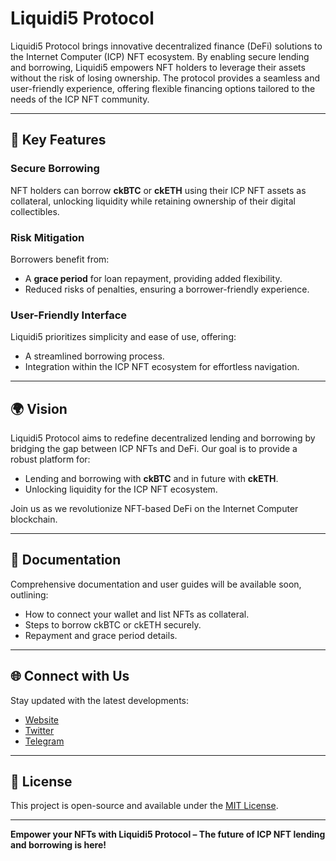 # Liquidi5 Protocol

Liquidi5 Protocol brings innovative decentralized finance (DeFi) solutions to the Internet Computer (ICP) NFT ecosystem. By enabling secure lending and borrowing, Liquidi5 empowers NFT holders to leverage their assets without the risk of losing ownership. The protocol provides a seamless and user-friendly experience, offering flexible financing options tailored to the needs of the ICP NFT community.

---

## 🌟 Key Features

### **Secure Borrowing**
NFT holders can borrow **ckBTC** or **ckETH** using their ICP NFT assets as collateral, unlocking liquidity while retaining ownership of their digital collectibles.

### **Risk Mitigation**
Borrowers benefit from:
- A **grace period** for loan repayment, providing added flexibility.
- Reduced risks of penalties, ensuring a borrower-friendly experience.

### **User-Friendly Interface**
Liquidi5 prioritizes simplicity and ease of use, offering:
- A streamlined borrowing process.
- Integration within the ICP NFT ecosystem for effortless navigation.

---


## 🌍 Vision

Liquidi5 Protocol aims to redefine decentralized lending and borrowing by bridging the gap between ICP NFTs and DeFi. Our goal is to provide a robust platform for:
- Lending and borrowing with **ckBTC** and in future with **ckETH**.
- Unlocking liquidity for the ICP NFT ecosystem.

Join us as we revolutionize NFT-based DeFi on the Internet Computer blockchain.

---

## 📖 Documentation
Comprehensive documentation and user guides will be available soon, outlining:
- How to connect your wallet and list NFTs as collateral.
- Steps to borrow ckBTC or ckETH securely.
- Repayment and grace period details.

---

## 🌐 Connect with Us
Stay updated with the latest developments:
- [Website](https://liquidify.us)
- [Twitter](https://x.com/liquidify_us)
- [Telegram](https://t.me/+EPq5wDlCFuk0Nzc9)  

---

## 📜 License
This project is open-source and available under the [MIT License](LICENSE).

---

**Empower your NFTs with Liquidi5 Protocol – The future of ICP NFT lending and borrowing is here!**